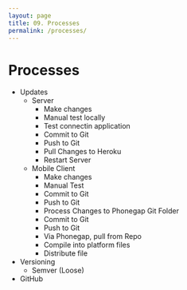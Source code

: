 ```yaml
---
layout: page
title: 09. Processes
permalink: /processes/
---
```

# Processes
* Updates
    * Server
        * Make changes
        * Manual test locally
        * Test connectin application
        * Commit to Git
        * Push to Git
        * Pull Changes to Heroku
        * Restart Server
    * Mobile Client
        * Make changes
        * Manual Test
        * Commit to Git
        * Push to Git
        * Process Changes to Phonegap Git Folder
        * Commit to Git
        * Push to Git
        * Via Phonegap, pull from Repo
        * Compile into platform files
        * Distribute file
* Versioning
    * Semver (Loose)
* GitHub